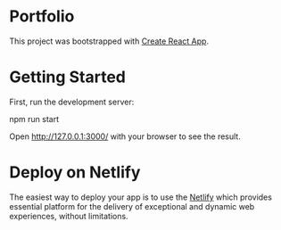 # Portfolio

This project was bootstrapped with [Create React App](https://github.com/facebook/create-react-app).

# Getting Started

First, run the development server:

npm run start

Open http://127.0.0.1:3000/ with your browser to see the result.

# Deploy on Netlify

The easiest way to deploy your app is to use the [Netlify](https://app.netlify.com/) which provides essential platform for the delivery of exceptional and dynamic web experiences, without limitations.